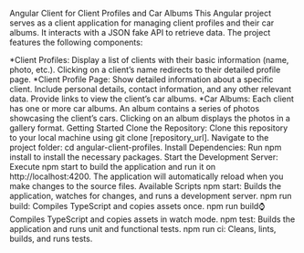 Angular Client for Client Profiles and Car Albums
This Angular project serves as a client application for managing client profiles and their car albums. It interacts with a JSON fake API to retrieve data. The project features the following components:

*Client Profiles:
Display a list of clients with their basic information (name, photo, etc.).
Clicking on a client’s name redirects to their detailed profile page.
*Client Profile Page:
Show detailed information about a specific client.
Include personal details, contact information, and any other relevant data.
Provide links to view the client’s car albums.
*Car Albums:
Each client has one or more car albums.
An album contains a series of photos showcasing the client’s cars.
Clicking on an album displays the photos in a gallery format.
Getting Started
Clone the Repository:
Clone this repository to your local machine using git clone [repository_url].
Navigate to the project folder: cd angular-client-profiles.
Install Dependencies:
Run npm install to install the necessary packages.
Start the Development Server:
Execute npm start to build the application and run it on http://localhost:4200.
The application will automatically reload when you make changes to the source files.
Available Scripts
npm start: Builds the application, watches for changes, and runs a development server.
npm run build: Compiles TypeScript and copies assets once.
npm run build:watch: Compiles TypeScript and copies assets in watch mode.
npm test: Builds the application and runs unit and functional tests.
npm run ci: Cleans, lints, builds, and runs tests.
